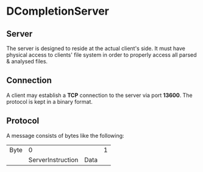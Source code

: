 
# DCompletionServer

## Server

The server is designed to reside at the actual client's side.
It must have physical access to clients' file system in order to properly access all parsed & analysed files.

## Connection

A client may establish a **TCP** connection to the server via port **13600**.
The protocol is kept in a binary format.

## Protocol

A message consists of bytes like the following:
<table>
    <tr>
        <td>Byte</td>
        <td>0<td>
        <td>1</td>
    </tr>
    <tr>
    	<td></td>
    	<td>ServerInstruction</td>
    	<td>Data</td>
    </tr>
</table>


